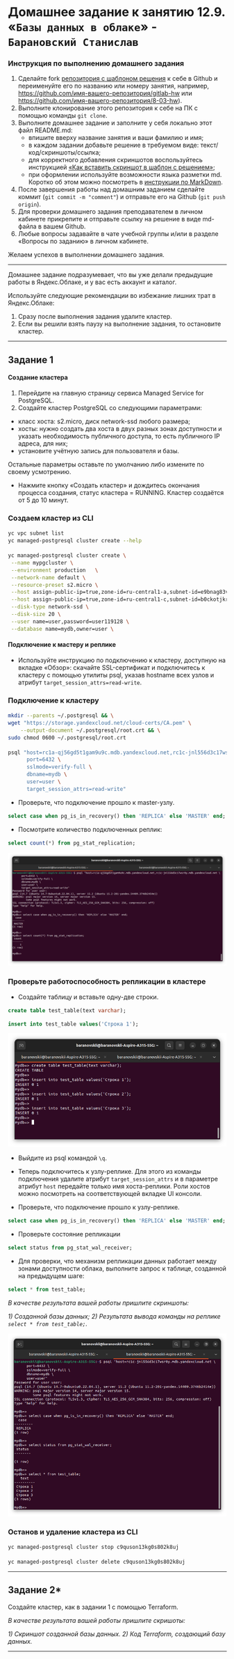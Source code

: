 # Домашнее задание к занятию 12.9. «`Базы данных в облаке`» - `Барановский Станислав`

### Инструкция по выполнению домашнего задания

1. Сделайте fork [репозитория c шаблоном решения](https://github.com/netology-code/sys-pattern-homework) к себе в Github и переименуйте его по названию или номеру занятия, например, https://github.com/имя-вашего-репозитория/gitlab-hw или https://github.com/имя-вашего-репозитория/8-03-hw).
2. Выполните клонирование этого репозитория к себе на ПК с помощью команды `git clone`.
3. Выполните домашнее задание и заполните у себя локально этот файл README.md:
   - впишите вверху название занятия и ваши фамилию и имя;
   - в каждом задании добавьте решение в требуемом виде: текст/код/скриншоты/ссылка;
   - для корректного добавления скриншотов воспользуйтесь инструкцией [«Как вставить скриншот в шаблон с решением»](https://github.com/netology-code/sys-pattern-homework/blob/main/screen-instruction.md);
   - при оформлении используйте возможности языка разметки md. Коротко об этом можно посмотреть в [инструкции по MarkDown](https://github.com/netology-code/sys-pattern-homework/blob/main/md-instruction.md).
4. После завершения работы над домашним заданием сделайте коммит (`git commit -m "comment"`) и отправьте его на Github (`git push origin`).
5. Для проверки домашнего задания преподавателем в личном кабинете прикрепите и отправьте ссылку на решение в виде md-файла в вашем Github.
6. Любые вопросы задавайте в чате учебной группы и/или в разделе «Вопросы по заданию» в личном кабинете.

Желаем успехов в выполнении домашнего задания.

---

Домашнее задание подразумевает, что вы уже делали предыдущие работы в Яндекс.Облаке, и у вас есть аккаунт и каталог.


Используйте следующие рекомендации во избежание лишних трат в Яндекс.Облаке:
1) Сразу после выполнения задания удалите кластер.
2) Если вы решили взять паузу на выполнение задания, то остановите кластер.

---
## Задание 1


#### Создание кластера
1. Перейдите на главную страницу сервиса Managed Service for PostgreSQL.
1. Создайте кластер PostgreSQL со следующими параметрами:
- класс хоста: s2.micro, диск network-ssd любого размера;
- хосты: нужно создать два хоста в двух разных зонах доступности и указать необходимость публичного доступа, то есть публичного IP адреса, для них;
- установите учётную запись для пользователя и базы.

Остальные параметры оставьте по умолчанию либо измените по своему усмотрению.

* Нажмите кнопку «Создать кластер» и дождитесь окончания процесса создания, статус кластера = RUNNING. Кластер создаётся от 5 до 10 минут.

### Создаем кластер из CLI

```bash
yc vpc subnet list
yc managed-postgresql cluster create --help

yc managed-postgresql cluster create \
 --name mypgcluster \
 --environment production   \
 --network-name default \
 --resource-preset s2.micro \
 --host assign-public-ip=true,zone-id=ru-central1-a,subnet-id=e9bnag83vhju1ee2q5ra \
 --host assign-public-ip=true,zone-id=ru-central1-c,subnet-id=b0ckotjkr9d8c70rg7jf \
 --disk-type network-ssd \
 --disk-size 20 \
 --user name=user,password=user119128 \
 --database name=mydb,owner=user \

```

#### Подключение к мастеру и реплике 

* Используйте инструкцию по подключению к кластеру, доступную на вкладке «Обзор»: cкачайте SSL-сертификат и подключитесь к кластеру с помощью утилиты psql, указав hostname всех узлов и атрибут ```target_session_attrs=read-write```.

### Подключение к кластеру

```bash
mkdir --parents ~/.postgresql && \
wget "https://storage.yandexcloud.net/cloud-certs/CA.pem" \
    --output-document ~/.postgresql/root.crt && \
sudo chmod 0600 ~/.postgresql/root.crt

psql "host=rc1a-qj56gd5t1gam9u9c.mdb.yandexcloud.net,rc1c-jnl556d3c17wsr0y.mdb.yandexcloud.net \
      port=6432 \
      sslmode=verify-full \
      dbname=mydb \
      user=user \
      target_session_attrs=read-write"
```

* Проверьте, что подключение прошло к master-узлу.
```sql
select case when pg_is_in_recovery() then 'REPLICA' else 'MASTER' end;
```
* Посмотрите количество подключенных реплик:
```sql
select count(*) from pg_stat_replication;
```

![Скриншот подключения к кластеру](https://github.com/StanislavBaranovskii/12-9-hw/blob/main/img/12-9-1-1.png "Скриншот подключения к кластеру")

### Проверьте работоспособность репликации в кластере

* Создайте таблицу и вставьте одну-две строки.
```sql
create table test_table(text varchar);
```
```sql
insert into test_table values('Строка 1');
```

![Скриншот создания таблицы](https://github.com/StanislavBaranovskii/12-9-hw/blob/main/img/12-9-1-2.png "Скриншот создания тоблицы")

* Выйдите из psql командой ```\q```.

* Теперь подключитесь к узлу-реплике. Для этого из команды подключения удалите атрибут ```target_session_attrs```  и в параметре атрибут ```host``` передайте только имя хоста-реплики. Роли хостов можно посмотреть на соответствующей вкладке UI консоли.

* Проверьте, что подключение прошло к узлу-реплике.
```sql
select case when pg_is_in_recovery() then 'REPLICA' else 'MASTER' end;
```

* Проверьте состояние репликации
```sql
select status from pg_stat_wal_receiver;
```

* Для проверки, что механизм репликации данных работает между зонами доступности облака, выполните запрос к таблице, созданной на предыдущем шаге:
```sql
select * from test_table;
```

*В качестве результата вашей работы пришлите скриншоты:*

*1) Созданной базы данных;*
*2) Результата вывода команды на реплике ```select * from test_table;```.*

![Скриншот выполнения команд](https://github.com/StanislavBaranovskii/12-9-hw/blob/main/img/12-9-1-3.png "Скриншот выполнения команд")

### Останов и удаление кластера из CLI

```bash
yc managed-postgresql cluster stop c9quson13kg0s802k8uj

yc managed-postgresql cluster delete c9quson13kg0s802k8uj

```

---
## Задание 2*

Создайте кластер, как в задании 1 с помощью Terraform.


*В качестве результата вашей работы пришлите скришоты:*

*1) Скриншот созданной базы данных.*
*2) Код Terraform, создающий базу данных.*

---
